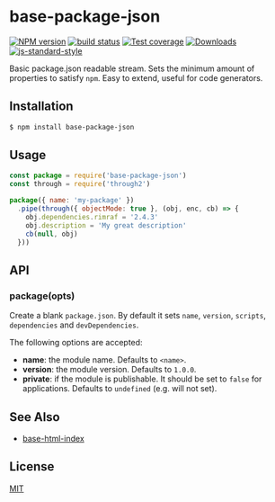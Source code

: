# base-package-json
[![NPM version][npm-image]][npm-url]
[![build status][travis-image]][travis-url]
[![Test coverage][codecov-image]][codecov-url]
[![Downloads][downloads-image]][downloads-url]
[![js-standard-style][standard-image]][standard-url]

Basic package.json readable stream. Sets the minimum amount of properties to
satisfy `npm`. Easy to extend, useful for code generators.

## Installation
```sh
$ npm install base-package-json
```

## Usage
```js
const package = require('base-package-json')
const through = require('through2')

package({ name: 'my-package' })
  .pipe(through({ objectMode: true }, (obj, enc, cb) => {
    obj.dependencies.rimraf = '2.4.3'
    obj.description = 'My great description'
    cb(null, obj)
  }))
```

## API
### package(opts)
Create a blank `package.json`. By default it sets `name`, `version`, `scripts`,
`dependencies` and `devDependencies`.

The following options are accepted:
- __name__: the module name. Defaults to `<name>`.
- __version__: the module version. Defaults to `1.0.0`.
- __private__: if the module is publishable. It should be set to `false` for
  applications. Defaults to `undefined` (e.g. will not set).

## See Also
- [base-html-index](https://github.com/mattdesl/base-html-index)

## License
[MIT](https://tldrlegal.com/license/mit-license)

[npm-image]: https://img.shields.io/npm/v/base-package-json.svg?style=flat-square
[npm-url]: https://npmjs.org/package/base-package-json
[travis-image]: https://img.shields.io/travis/yoshuawuyts/base-package-json/master.svg?style=flat-square
[travis-url]: https://travis-ci.org/yoshuawuyts/base-package-json
[codecov-image]: https://img.shields.io/codecov/c/github/yoshuawuyts/base-package-json/master.svg?style=flat-square
[codecov-url]: https://codecov.io/github/yoshuawuyts/base-package-json
[downloads-image]: http://img.shields.io/npm/dm/base-package-json.svg?style=flat-square
[downloads-url]: https://npmjs.org/package/base-package-json
[standard-image]: https://img.shields.io/badge/code%20style-standard-brightgreen.svg?style=flat-square
[standard-url]: https://github.com/feross/standard
